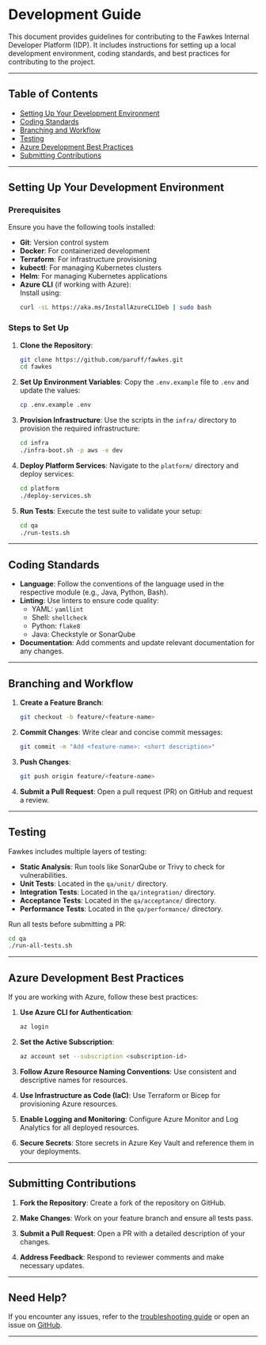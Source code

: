 # Development Guide

This document provides guidelines for contributing to the Fawkes Internal Developer Platform (IDP). It includes instructions for setting up a local development environment, coding standards, and best practices for contributing to the project.

---

## Table of Contents

- [Setting Up Your Development Environment](#setting-up-your-development-environment)
- [Coding Standards](#coding-standards)
- [Branching and Workflow](#branching-and-workflow)
- [Testing](#testing)
- [Azure Development Best Practices](#azure-development-best-practices)
- [Submitting Contributions](#submitting-contributions)

---

## Setting Up Your Development Environment

### Prerequisites

Ensure you have the following tools installed:

- **Git**: Version control system
- **Docker**: For containerized development
- **Terraform**: For infrastructure provisioning
- **kubectl**: For managing Kubernetes clusters
- **Helm**: For managing Kubernetes applications
- **Azure CLI** (if working with Azure):  
  Install using:
  ```sh
  curl -sL https://aka.ms/InstallAzureCLIDeb | sudo bash
  ```

### Steps to Set Up

1. **Clone the Repository**:
   ```sh
   git clone https://github.com/paruff/fawkes.git
   cd fawkes
   ```

2. **Set Up Environment Variables**:
   Copy the `.env.example` file to `.env` and update the values:
   ```sh
   cp .env.example .env
   ```

3. **Provision Infrastructure**:
   Use the scripts in the `infra/` directory to provision the required infrastructure:
   ```sh
   cd infra
   ./infra-boot.sh -p aws -e dev
   ```

4. **Deploy Platform Services**:
   Navigate to the `platform/` directory and deploy services:
   ```sh
   cd platform
   ./deploy-services.sh
   ```

5. **Run Tests**:
   Execute the test suite to validate your setup:
   ```sh
   cd qa
   ./run-tests.sh
   ```

---

## Coding Standards

- **Language**: Follow the conventions of the language used in the respective module (e.g., Java, Python, Bash).
- **Linting**: Use linters to ensure code quality:
  - YAML: `yamllint`
  - Shell: `shellcheck`
  - Python: `flake8`
  - Java: Checkstyle or SonarQube
- **Documentation**: Add comments and update relevant documentation for any changes.

---

## Branching and Workflow

1. **Create a Feature Branch**:
   ```sh
   git checkout -b feature/<feature-name>
   ```

2. **Commit Changes**:
   Write clear and concise commit messages:
   ```sh
   git commit -m "Add <feature-name>: <short description>"
   ```

3. **Push Changes**:
   ```sh
   git push origin feature/<feature-name>
   ```

4. **Submit a Pull Request**:
   Open a pull request (PR) on GitHub and request a review.

---

## Testing

Fawkes includes multiple layers of testing:

- **Static Analysis**: Run tools like SonarQube or Trivy to check for vulnerabilities.
- **Unit Tests**: Located in the `qa/unit/` directory.
- **Integration Tests**: Located in the `qa/integration/` directory.
- **Acceptance Tests**: Located in the `qa/acceptance/` directory.
- **Performance Tests**: Located in the `qa/performance/` directory.

Run all tests before submitting a PR:
```sh
cd qa
./run-all-tests.sh
```

---

## Azure Development Best Practices

If you are working with Azure, follow these best practices:

1. **Use Azure CLI for Authentication**:
   ```sh
   az login
   ```

2. **Set the Active Subscription**:
   ```sh
   az account set --subscription <subscription-id>
   ```

3. **Follow Azure Resource Naming Conventions**:
   Use consistent and descriptive names for resources.

4. **Use Infrastructure as Code (IaC)**:
   Use Terraform or Bicep for provisioning Azure resources.

5. **Enable Logging and Monitoring**:
   Configure Azure Monitor and Log Analytics for all deployed resources.

6. **Secure Secrets**:
   Store secrets in Azure Key Vault and reference them in your deployments.

---

## Submitting Contributions

1. **Fork the Repository**:
   Create a fork of the repository on GitHub.

2. **Make Changes**:
   Work on your feature branch and ensure all tests pass.

3. **Submit a Pull Request**:
   Open a PR with a detailed description of your changes.

4. **Address Feedback**:
   Respond to reviewer comments and make necessary updates.

---

## Need Help?

If you encounter any issues, refer to the [troubleshooting guide](troubleshooting.md) or open an issue on [GitHub](https://github.com/paruff/fawkes/issues).

---